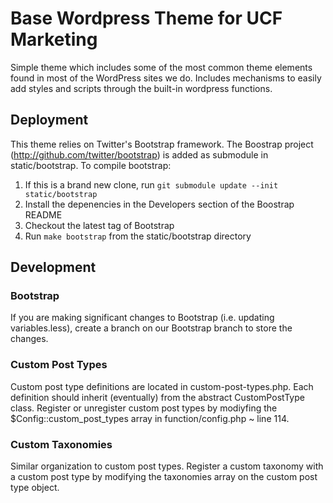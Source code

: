 # Base Wordpress Theme for UCF Marketing

Simple theme which includes some of the most common theme elements found in most of the WordPress sites we do.  Includes mechanisms to easily add styles and scripts through the built-in wordpress functions.

## Deployment

This theme relies on Twitter's Bootstrap framework. The Boostrap project (http://github.com/twitter/bootstrap) is added as submodule in static/bootstrap. To compile bootstrap:

1. If this is a brand new clone, run `git submodule update --init static/bootstrap`
2. Install the depenencies in the Developers section of the Boostrap README
3. Checkout the latest tag of Bootstrap
4. Run `make bootstrap` from the static/bootstrap directory

## Development

### Bootstrap

If you are making significant changes to Bootstrap (i.e. updating variables.less), create a branch on our Bootstrap branch to store the changes.

### Custom Post Types

Custom post type definitions are located in custom-post-types.php. Each definition should inherit (eventually) from the abstract CustomPostType class. Register or unregister custom post types by modiyfing the $Config::custom_post_types array in function/config.php ~ line 114.

### Custom Taxonomies

Similar organization to custom post types. Register a custom taxonomy with a custom post type by modifying the taxonomies array on the custom post type object.